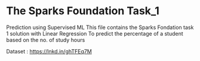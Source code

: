 # The Sparks Foundation Task_1
Prediction using Supervised ML 
This file contains the Sparks Fondation task 1 solution with Linear Regression
To predict the percentage of a student based on the no. of study hours

Dataset : https://lnkd.in/ghTFEq7M

